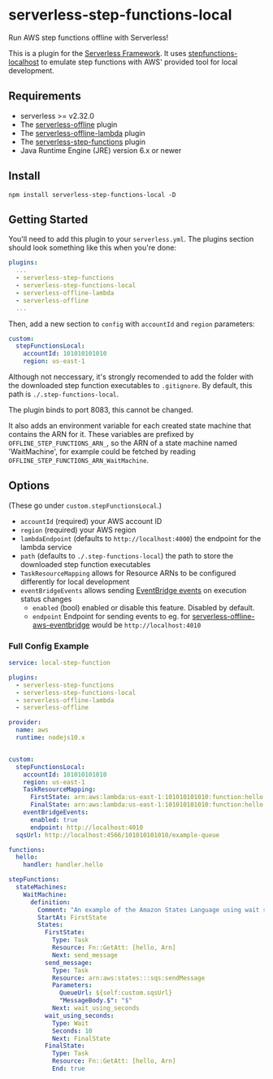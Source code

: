 # serverless-step-functions-local
Run AWS step functions offline with Serverless!

This is a plugin for the [Serverless Framework](https://serverless.com/).  It uses [stepfunctions-localhost](https://www.npmjs.com/package/stepfunctions-localhost) to emulate step functions with AWS' provided tool for local development.

## Requirements

- serverless >= v2.32.0
- The [serverless-offline](https://www.npmjs.com/package/serverless-offline) plugin
- The [serverless-offline-lambda](https://www.npmjs.com/package/serverless-offline-lambda) plugin
- The [serverless-step-functions](https://www.npmjs.com/package/serverless-step-functions) plugin
- Java Runtime Engine (JRE) version 6.x or newer

## Install

`npm install serverless-step-functions-local -D`

## Getting Started

You'll need to add this plugin to your `serverless.yml`.  The plugins section should look something like this when you're done:

```yaml
plugins:
  ...
  - serverless-step-functions
  - serverless-step-functions-local
  - serverless-offline-lambda
  - serverless-offline
  ...
```

Then, add a new section to `config` with `accountId` and `region` parameters:

```yaml
custom:
  stepFunctionsLocal:
    accountId: 101010101010
    region: us-east-1
```

Although not neccessary, it's strongly recomended to add the folder with the downloaded step function executables to `.gitignore`.  By default, this path is `./.step-functions-local`.

The plugin binds to port 8083, this cannot be changed.

It also adds an environment variable for each created state machine that contains the ARN for it.  These variables are prefixed by `OFFLINE_STEP_FUNCTIONS_ARN_`, so the ARN of a state machine named 'WaitMachine', for example could be fetched by reading `OFFLINE_STEP_FUNCTIONS_ARN_WaitMachine`.

## Options

(These go under `custom.stepFunctionsLocal`.)

- `accountId` (required) your AWS account ID
- `region` (required) your AWS region
- `lambdaEndpoint` (defaults to `http://localhost:4000`) the endpoint for the lambda service
- `path` (defaults to `./.step-functions-local`) the path to store the downloaded step function executables
- `TaskResourceMapping` allows for Resource ARNs to be configured differently for local development
- `eventBridgeEvents` allows sending [EventBridge events](https://docs.aws.amazon.com/step-functions/latest/dg/cw-events.html) on execution status changes
  - `enabled` (bool) enabled or disable this feature. Disabled by default.
  - `endpoint` Endpoint for sending events to eg. for [serverless-offline-aws-eventbridge](https://github.com/rubenkaiser/serverless-offline-eventBridge) would be `http://localhost:4010`

### Full Config Example

```yaml
service: local-step-function

plugins:
  - serverless-step-functions
  - serverless-step-functions-local
  - serverless-offline-lambda
  - serverless-offline

provider:
  name: aws
  runtime: nodejs10.x


custom:
  stepFunctionsLocal:
    accountId: 101010101010
    region: us-east-1
    TaskResourceMapping:
      FirstState: arn:aws:lambda:us-east-1:101010101010:function:hello
      FinalState: arn:aws:lambda:us-east-1:101010101010:function:hello
    eventBridgeEvents:
      enabled: true
      endpoint: http://localhost:4010
  sqsUrl: http://localhost:4566/101010101010/example-queue

functions:
  hello:
    handler: handler.hello

stepFunctions:
  stateMachines:
    WaitMachine:
      definition:
        Comment: "An example of the Amazon States Language using wait states"
        StartAt: FirstState
        States:
          FirstState:
            Type: Task
            Resource: Fn::GetAtt: [hello, Arn]
            Next: send_message
          send_message:
            Type: Task
            Resource: arn:aws:states:::sqs:sendMessage
            Parameters:
              QueueUrl: ${self:custom.sqsUrl}
              "MessageBody.$": "$"
            Next: wait_using_seconds
          wait_using_seconds:
            Type: Wait
            Seconds: 10
            Next: FinalState
          FinalState:
            Type: Task
            Resource: Fn::GetAtt: [hello, Arn]
            End: true
```
